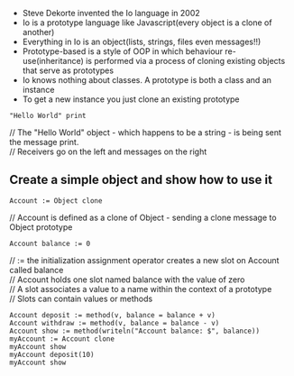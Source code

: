 - Steve Dekorte invented the Io language in 2002
- Io is a prototype language like Javascript(every object is a clone of another)
- Everything in Io is an object(lists, strings, files even messages!!)
- Prototype-based is a style of OOP in which behaviour re-use(inheritance) is performed
via a process of cloning existing objects that serve as prototypes
- Io knows nothing about classes. A prototype is both a class and an instance
- To get a new instance you just clone an existing prototype

```Io
"Hello World" print
```
// The "Hello World" object - which happens to be a string - is being sent the message print.   
// Receivers go on the left and messages on the right

## Create a simple object and show how to use it
```Io
Account := Object clone
```
// Account is defined as a clone of Object - sending a clone message to Object prototype
```Io
Account balance := 0
```
// := the initialization assignment operator creates a new slot on Account called balance   
// Account holds one slot named balance with the value of zero   
// A slot associates a value to a name within the context of a prototype   
// Slots can contain values or methods   
```Io
Account deposit := method(v, balance = balance + v)
Account withdraw := method(v, balance = balance - v)
Account show := method(writeln("Account balance: $", balance))
myAccount := Account clone
myAccount show
myAccount deposit(10)
myAccount show
```

